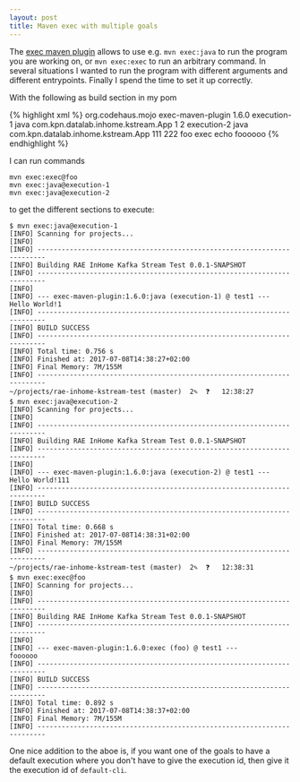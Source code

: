 ```yaml
---
layout: post
title: Maven exec with multiple goals
---
```


The [exec maven
plugin](http://www.mojohaus.org/exec-maven-plugin/index.html) allows
to use e.g. `mvn exec:java` to run the program you are working on, or
`mvn exec:exec` to run an arbitrary command.  In several situations I
wanted to run the program with different arguments and different
entrypoints.  Finally I spend the time to set it up correctly.

With the following as build section in my pom

{% highlight xml %}
    <build>
        <plugins>
            <plugin>
                <groupId>org.codehaus.mojo</groupId>
                <artifactId>exec-maven-plugin</artifactId>
                <version>1.6.0</version>
                <executions>
                    <execution>
                        <id>
                            execution-1
                        </id>
                        <goals>
                            <goal>java</goal>
                        </goals>
                        <configuration>
                            <mainClass>
                                com.kpn.datalab.inhome.kstream.App
                            </mainClass>
                            <arguments>
                                <argument>1</argument>
                                <argument>2</argument>
                            </arguments>
                        </configuration>
                    </execution>
                    <execution>
                        <id>
                            execution-2
                        </id>
                        <goals>
                            <goal>java</goal>
                        </goals>
                        <configuration>
                            <mainClass>
                                com.kpn.datalab.inhome.kstream.App
                            </mainClass>
                            <arguments>
                                <argument>111</argument>
                                <argument>222</argument>
                            </arguments>
                        </configuration>
                    </execution>
                    <execution>
                        <id>foo</id>
                        <goals>
                            <goal>exec</goal>
                        </goals>
                        <phase></phase>
                        <configuration>
                            <executable>echo</executable>
                            <arguments>
                                <argument>foooooo</argument>
                            </arguments>
                        </configuration>
                    </execution>
                </executions>
            </plugin>
        </plugins>
    </build>
{% endhighlight %}

I can run commands

    mvn exec:exec@foo
    mvn exec:java@execution-1
    mvn exec:java@execution-2

to get the different sections to execute:

    $ mvn exec:java@execution-1
    [INFO] Scanning for projects...
    [INFO]
    [INFO] ------------------------------------------------------------------------
    [INFO] Building RAE InHome Kafka Stream Test 0.0.1-SNAPSHOT
    [INFO] ------------------------------------------------------------------------
    [INFO]
    [INFO] --- exec-maven-plugin:1.6.0:java (execution-1) @ test1 ---
    Hello World!1
    [INFO] ------------------------------------------------------------------------
    [INFO] BUILD SUCCESS
    [INFO] ------------------------------------------------------------------------
    [INFO] Total time: 0.756 s
    [INFO] Finished at: 2017-07-08T14:38:27+02:00
    [INFO] Final Memory: 7M/155M
    [INFO] ------------------------------------------------------------------------
    ~/projects/rae-inhome-kstream-test (master)  2✎  ❓   12:38:27
    $ mvn exec:java@execution-2
    [INFO] Scanning for projects...
    [INFO]
    [INFO] ------------------------------------------------------------------------
    [INFO] Building RAE InHome Kafka Stream Test 0.0.1-SNAPSHOT
    [INFO] ------------------------------------------------------------------------
    [INFO]
    [INFO] --- exec-maven-plugin:1.6.0:java (execution-2) @ test1 ---
    Hello World!111
    [INFO] ------------------------------------------------------------------------
    [INFO] BUILD SUCCESS
    [INFO] ------------------------------------------------------------------------
    [INFO] Total time: 0.668 s
    [INFO] Finished at: 2017-07-08T14:38:31+02:00
    [INFO] Final Memory: 7M/155M
    [INFO] ------------------------------------------------------------------------
    ~/projects/rae-inhome-kstream-test (master)  2✎  ❓   12:38:31
    $ mvn exec:exec@foo
    [INFO] Scanning for projects...
    [INFO]
    [INFO] ------------------------------------------------------------------------
    [INFO] Building RAE InHome Kafka Stream Test 0.0.1-SNAPSHOT
    [INFO] ------------------------------------------------------------------------
    [INFO]
    [INFO] --- exec-maven-plugin:1.6.0:exec (foo) @ test1 ---
    foooooo
    [INFO] ------------------------------------------------------------------------
    [INFO] BUILD SUCCESS
    [INFO] ------------------------------------------------------------------------
    [INFO] Total time: 0.892 s
    [INFO] Finished at: 2017-07-08T14:38:37+02:00
    [INFO] Final Memory: 7M/155M
    [INFO] ------------------------------------------------------------------------

One nice addition to the aboe is, if you want one of the goals to have a default
execution where you don't have to give the execution id, then give it the execution
id of `default-cli`.